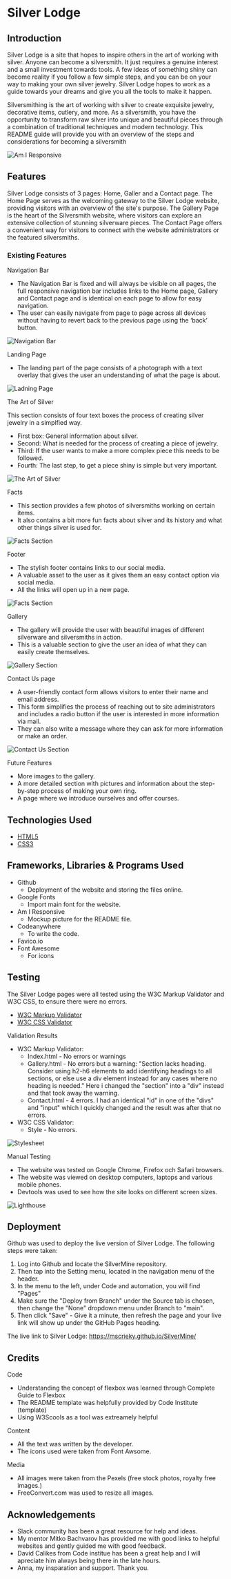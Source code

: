 # Silver Lodge

## Introduction

Silver Lodge is a site that hopes to inspire others in the art of working with silver.
Anyone can become a silversmith. It just requires a genuine interest and a small investment towards tools.
A few ideas of something shiny can become reality if you follow a few simple steps,
and you can be on your way to making your own silver jewelry. Silver Lodge hopes to work as a guide towards your dreams and give you all the tools to make it happen.

Silversmithing is the art of working with silver to create exquisite jewelry, decorative items, cutlery, and more. As a silversmith, you have the opportunity to transform raw silver into unique and beautiful pieces through a combination of traditional techniques and modern technology. This README guide will provide you with an overview of the steps and considerations for becoming a silversmith

![Am I Responsive](assets/images/readme-images/readme-responsive.png)

## Features

Silver Lodge consists of 3 pages: Home, Galler and a Contact page.
The Home Page serves as the welcoming gateway to the Silver Lodge website, providing visitors with an overview of the site's purpose.
The Gallery Page is the heart of the Silversmith website, where visitors can explore an extensive collection of stunning silverware pieces.
The Contact Page offers a convenient way for visitors to connect with the website administrators or the featured silversmiths.

### Existing Features

Navigation Bar

- The Navigation Bar is fixed and will always be visible on all pages, the full responsive navigation bar includes links to the Home page, Gallery and Contact page and is identical on each page to allow for easy navigation.
- The user can easily navigate from page to page across all devices without having to revert back to the previous page using the ‘back’ button.</li>

![Navigation Bar](assets/images/readme-images/readme-navigationbar.png)

Landing Page

- The landing part of the page consists of a photograph with a text overlay that gives the user an understanding of what the page is about.</li>

![Ladning Page](assets/images/readme-images/readme-landingpage.png)

The Art of Silver

This section consists of four text boxes the process of creating silver jewelry in a simplfied way.

- First box: General information about silver.
- Second: What is needed for the process of creating a piece of jewelry.
- Third: If the user wants to make a more complex piece this needs to be followed.
- Fourth: The last step, to get a piece shiny is simple but very important.

![The Art of Silver](assets/images/readme-images/readme-artofsilver.png)

Facts

- This section provides a few photos of silversmiths working on certain items.
- It also contains a bit more fun facts about silver and its history and what other things silver is used for.

![Facts Section](assets/images/readme-images/readme-facts.png)

Footer

- The stylish footer contains links to our social media.
- A valuable asset to the user as it gives them an easy contact option via social media.
- All the links will open up in a new page.

![Facts Section](assets/images/readme-images/readme-footer.png)

Gallery

- The gallery will provide the user with beautiful images of different silverware and silversmiths in action.
- This is a valuable section to give the user an idea of what they can easily create themselves.

![Gallery Section](assets/images/readme-images/readme-gallery.png)

Contact Us page

- A user-friendly contact form allows visitors to enter their name and email address.
- This form simplifies the process of reaching out to site administrators and includes a radio button if the user is interested in more information via mail.
- They can also write a message where they can ask for more information or make an order.

![Contact Us Section](assets/images/readme-images/readme-contact.png)

Future Features

- More images to the gallery.
- A more detailed section with pictures and information about the step-by-step process of making your own ring.
- A page where we introduce ourselves and offer courses.

## Technologies Used

- [HTML5](https://en.wikipedia.org/wiki/HTML5)
- [CSS3](https://en.wikipedia.org/wiki/CSS)

## Frameworks, Libraries & Programs Used

- Github
  - Deployment of the website and storing the files online.
- Google Fonts
  - Import main font for the website.
- Am I Responsive
  - Mockup picture for the README file.
- Codeanywhere
  - To write the code.
- Favico.io
- Font Awesome
  - For icons

## Testing

The Silver Lodge pages were all tested using the W3C Markup Validator and W3C CSS, to ensure there were no errors.

- [W3C Markup Validator](https://validator.w3.org/)
- [W3C CSS Validator](https://jigsaw.w3.org/css-validator/)

Validation Results

- W3C Markup Validator:
    - Index.html - No errors or warnings
    - Gallery.html - No errors but a warning: "Section lacks heading. Consider using h2-h6 elements to add identifying headings to all sections, or else use a div element instead for any cases where no heading is needed." Here i changed the "section" into a "div" instead and that took away the warning.
    - Contact.html - 4 errors. I had an identical "id" in one of the "divs" and "input" which I quickly changed and the result was after that no errors.
- W3C CSS Validator:
    - Style - No errors.

![Stylesheet](assets/images/readme-images/readme-style.png)

Manual Testing

- The website was tested on Google Chrome, Firefox och Safari browsers.
- The website was viewed on desktop computers, laptops and various mobile phones.
- Devtools was used to see how the site looks on different screen sizes.

![Lighthouse](assets/images/readme-images/readme-lighthouse.png)

## Deployment

Github was used to deploy the live version of Silver Lodge. 
The following steps were taken:
1. Log into Github and locate the SilverMine repository.
2. Then tap into the Setting menu, located in the navigation menu of the header.
3. In the menu to the left, under Code and automation, you will find "Pages"
4. Make sure the "Deploy from Branch" under the Source tab is chosen, then change the "None" dropdown menu under Branch to "main".
5. Then click "Save" - Give it a minute, then refresh the page and your live link will show up under the GitHub Pages heading.

The live link to Silver Lodge: https://mscrieky.github.io/SilverMine/

## Credits

Code

- Understanding the concept of flexbox was learned through Complete Guide to Flexbox
- The README template was helpfully provided by Code Institute (template)
- Using W3Scools as a tool was extreamely helpful

Content

- All the text was written by the developer.
- The icons used were taken from Font Awsome.

Media

- All images were taken from the Pexels (free stock photos, royalty free images.)
- FreeConvert.com was used to resize all images.

## Acknowledgements

- Slack community has been a great resource for help and ideas.
- My mentor Mitko Bachvarov has provided me with good links to helpful websites and gently guided me with good feedback.
- David Calikes from Code institue has been a great help and I will apreciate him always being there in the late hours. 
- Anna, my insparation and support. Thank you.
